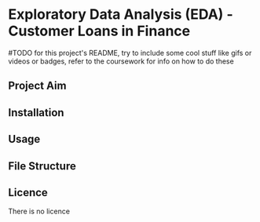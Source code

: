 # Exploratory Data Analysis (EDA) - Customer Loans in Finance
#TODO 
for this project's README, try to include some cool stuff like gifs or videos or badges, refer to the coursework for info on how to do these
## Project Aim

## Installation

## Usage

## File Structure

## Licence
There is no licence
